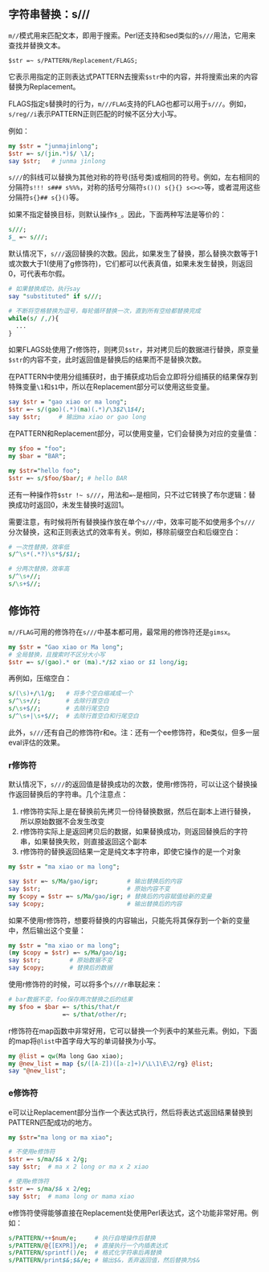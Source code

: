 ## 字符串替换：s///

`m//`模式用来匹配文本，即用于搜索。Perl还支持和sed类似的`s///`用法，它用来查找并替换文本。

```
$str =~ s/PATTERN/Replacement/FLAGS;
```
它表示用指定的正则表达式PATTERN去搜索`$str`中的内容，并将搜索出来的内容替换为Replacement。

FLAGS指定s替换时的行为，`m///FLAG`支持的FLAG也都可以用于`s///`。例如，`s/reg//i`表示PATTERN正则匹配的时候不区分大小写。

例如：

```perl
my $str = "junmajinlong";
$str =~ s/(jin.*)$/ \1/;
say $str;   # junma jinlong
```

`s///`的斜线可以替换为其他对称的符号(括号类)或相同的符号。例如，左右相同的分隔符`s!!! s### s%%%`，对称的括号分隔符`s()() s{}{} s<><>`等，或者混用这些分隔符`s{}## s{}()`等。

如果不指定替换目标，则默认操作`$_`。因此，下面两种写法是等价的：

```perl
s///;
$_ =~ s///;
```


默认情况下，`s///`返回替换的次数。因此，如果发生了替换，那么替换次数等于1或次数大于1(使用了g修饰符)，它们都可以代表真值，如果未发生替换，则返回0，可代表布尔假。

```perl
# 如果替换成功，执行say
say "substituted" if s///;

# 不断将空格替换为逗号，每轮循环替换一次，直到所有空给都替换完成
while(s/ /,/){
  ...
}
```

如果FLAGS处使用了r修饰符，则拷贝`$str`，并对拷贝后的数据进行替换，原变量`$str`的内容不变，此时返回值是替换后的结果而不是替换次数。

在PATTERN中使用分组捕获时，由于捕获成功后会立即将分组捕获的结果保存到特殊变量`\1`和`$1`中，所以在Replacement部分可以使用这些变量。

```perl
say $str = "gao xiao or ma long";
$str =~ s/(gao)(.*)(ma)(.*)/\3$2\1$4/;
say $str;     # 输出ma xiao or gao long
```

在PATTERN和Replacement部分，可以使用变量，它们会替换为对应的变量值：

```perl
my $foo = "foo";
my $bar = "BAR";

my $str="hello foo";
$str =~ s/$foo/$bar/; # hello BAR
```

还有一种操作符`$str !~ s///`，用法和`=~`是相同，只不过它转换了布尔逻辑：替换成功时返回0，未发生替换时返回1。

需要注意，有时候将所有替换操作放在单个`s///`中，效率可能不如使用多个`s///`分次替换，这和正则表达式的效率有关。例如，移除前缀空白和后缀空白：

```perl
# 一次性替换，效率低
s/^\s*(.*?)\s*$/$1/; 

# 分两次替换，效率高
s/^\s+//;
s/\s+$//;
```

## 修饰符

`m//FLAG`可用的修饰符在`s///`中基本都可用，最常用的修饰符还是`gimsx`。

```perl
my $str = "Gao xiao or Ma long";
# 全局替换，且搜索时不区分大小写
$str =~ s/(gao).* or (ma).*/$2 xiao or $1 long/ig;
```

再例如，压缩空白：
```perl
s/(\s)+/\1/g;   # 将多个空白缩减成一个
s/^\s+//;       # 去除行首空白
s/\s+$//;       # 去除行尾空白
s/^\s+|\s+$//;  # 去除行首空白和行尾空白
```

此外，`s///`还有自己的修饰符r和e。注：还有一个ee修饰符，和e类似，但多一层eval评估的效果。

### r修饰符

默认情况下，`s///`的返回值是替换成功的次数，使用r修饰符，可以让这个替换操作返回替换后的字符串。几个注意点：  
1. r修饰符实际上是在替换前先拷贝一份待替换数据，然后在副本上进行替换，所以原始数据不会发生改变  
2. r修饰符实际上是返回拷贝后的数据，如果替换成功，则返回替换后的字符串，如果替换失败，则直接返回这个副本  
3. r修饰符的替换返回结果一定是纯文本字符串，即使它操作的是一个对象  

```perl
my $str = "ma xiao or ma long";

say $str =~ s/Ma/gao/igr;        # 输出替换后的内容
say $str;                        # 原始内容不变
my $copy = $str =~ s/Ma/gao/igr; # 替换后的内容赋值给新的变量
say $copy;                       # 输出替换后的内容
```

如果不使用r修饰符，想要将替换的内容输出，只能先将其保存到一个新的变量中，然后输出这个变量：
```perl
my $str = "ma xiao or ma long";
(my $copy = $str) =~ s/Ma/gao/ig;
say $str;        # 原始数据不变
say $copy;       # 替换后的数据
```

使用r修饰符的时候，可以将多个`s///r`串联起来：

```perl
# bar数据不变，foo保存两次替换之后的结果
my $foo = $bar =~ s/this/that/r
               =~ s/that/other/r;
```

r修饰符在map函数中非常好用，它可以替换一个列表中的某些元素。例如，下面的map将`@list`中首字母大写的单词替换为小写。

```perl
my @list = qw(Ma long Gao xiao);
my @new_list = map {s/([A-Z])([a-z]+)/\L\1\E\2/rg} @list;
say "@new_list";
```


### e修饰符


e可以让Replacement部分当作一个表达式执行，然后将表达式返回结果替换到PATTERN匹配成功的地方。


```perl
my $str="ma long or ma xiao";

# 不使用e修饰符
$str =~ s/ma/$& x 2/g;
say $str;  # ma x 2 long or ma x 2 xiao

# 使用e修饰符
$str =~ s/ma/$& x 2/eg;
say $str;  # mama long or mama xiao
```

e修饰符使得能够直接在Replacement处使用Perl表达式，这个功能非常好用。例如：

```perl
s/PATTERN/++$num/e;     # 执行自增操作后替换
s/PATTERN/@{[EXPR]}/e;  # 直接执行一个内插表达式
s/PATTERN/sprintf()/e;  # 格式化字符串后再替换
s/PATTERN/print$&;$&/e; # 输出$&，丢弃返回值，然后替换为$&
```

